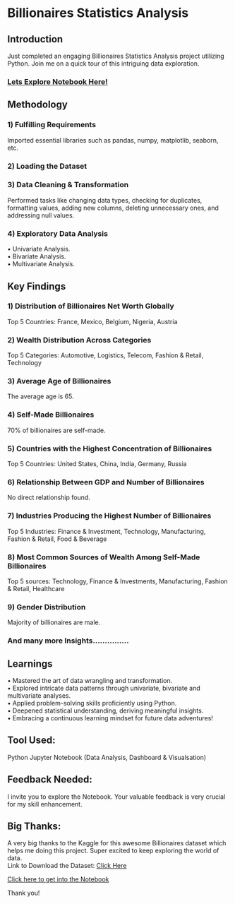 # Billionaires Statistics Analysis

## Introduction
Just completed an engaging Billionaires Statistics Analysis project utilizing Python. Join me on a quick tour of this intriguing data exploration.

### [Lets Explore Notebook Here!](https://github.com/Hasan013/Data-Analysis-Python/blob/main/Billionaires%20Statistics%20Analysis/Notebook/Billionaires%20Statistics.ipynb)

## Methodology 
### 1) Fulfilling Requirements 
Imported essential libraries such as pandas, numpy, matplotlib, seaborn, etc.
### 2) Loading the Dataset 
### 3) Data Cleaning & Transformation 
Performed tasks like changing data types, checking for duplicates, formatting values, adding new columns, deleting unnecessary ones, and addressing null values.
### 4) Exploratory Data Analysis 
•	Univariate Analysis.<br>
•	Bivariate Analysis.<br>
•	Multivariate Analysis.

## Key Findings 
### 1) Distribution of Billionaires Net Worth Globally 
Top 5 Countries: France, Mexico, Belgium, Nigeria, Austria

### 2) Wealth Distribution Across Categories 
Top 5 Categories: Automotive, Logistics, Telecom, Fashion & Retail, Technology

### 3) Average Age of Billionaires 
The average age is 65.

### 4) Self-Made Billionaires 
70% of billionaires are self-made.

### 5) Countries with the Highest Concentration of Billionaires 
Top 5 Countries: United States, China, India, Germany, Russia

### 6) Relationship Between GDP and Number of Billionaires 
No direct relationship found.

### 7) Industries Producing the Highest Number of Billionaires 
Top 5 Industries: Finance & Investment, Technology, Manufacturing, Fashion & Retail, Food & Beverage

### 8) Most Common Sources of Wealth Among Self-Made Billionaires 
Top 5 sources: Technology, Finance & Investments, Manufacturing, Fashion & Retail, Healthcare

### 9) Gender Distribution 
Majority of billionaires are male.

### And many more Insights……………

## Learnings 
•	Mastered the art of data wrangling and transformation.<br>
•	Explored intricate data patterns through univariate, bivariate and multivariate analyses.<br>
•	Applied problem-solving skills proficiently using Python.<br>
•	Deepened statistical understanding, deriving meaningful insights.<br>
•	Embracing a continuous learning mindset for future data adventures! 

## Tool Used:
Python Jupyter Notebook (Data Analysis, Dashboard & Visualsation)

## Feedback Needed:
I invite you to explore the Notebook. Your valuable feedback is very crucial for my skill enhancement.

## Big Thanks: 
A very big thanks to the Kaggle for this awesome Billionaires dataset which helps me doing this project. Super excited to keep exploring the world of data.  <br>
Link to Download the Dataset: 
[Click Here](https://www.kaggle.com/datasets/nelgiriyewithana/billionaires-statistics-dataset/download?datasetVersionNumber=1)

[Click here to get into the Notebook](https://github.com/Hasan013/Data-Analysis-Python/blob/main/Billionaires%20Statistics%20Analysis/Notebook/Billionaires%20Statistics.ipynb)

Thank you! 

